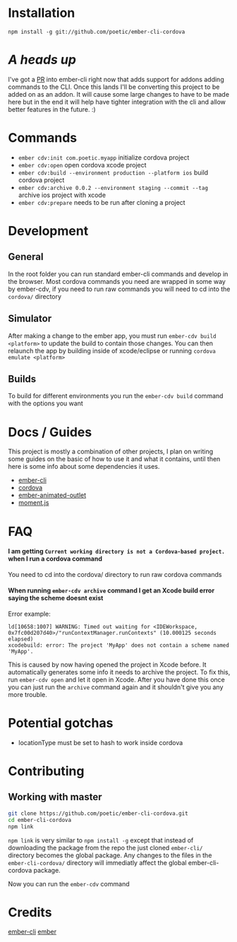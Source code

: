 # Installation

`npm install -g git://github.com/poetic/ember-cli-cordova`

# *A heads up*

I've got a [PR](https://github.com/stefanpenner/ember-cli/pull/1196) into
ember-cli right now that adds support for addons adding commands to the CLI.
Once this lands I'll be converting this project to be added on as an addon. It
will cause some large changes to have to be made here but in the end it will
help have tighter integration with the cli and allow better features in the
future. :)

# Commands
+ `ember cdv:init com.poetic.myapp` initialize cordova project
+ `ember cdv:open` open cordova xcode project
+ `ember cdv:build --environment production --platform ios` build cordova project
+ `ember cdv:archive 0.0.2 --environment staging --commit --tag` archive ios project with xcode
+ `ember cdv:prepare` needs to be run after cloning a project

# Development

## General
In the root folder you can run standard ember-cli commands and develop in the
browser. Most cordova commands you need are wrapped in some way by ember-cdv,
if you need to run raw commands you will need to cd into the `cordova/`
directory

## Simulator
After making a change to the ember app, you must run `ember-cdv build <platform>`
to update the build to contain those changes. You can then relaunch the app by
building inside of xcode/eclipse or running `cordova emulate <platform>`

## Builds

To build for different environments you run the `ember-cdv build` command with
the options you want

# Docs / Guides

This project is mostly a combination of other projects, I plan on writing some
guides on the basic of how to use it and what it contains, until then here is
some info about some dependencies it uses.

+  [ember-cli](http://iamstef.net/ember-cli/)
+  [cordova](http://cordova.apache.org/docs/en/3.4.0/)
+  [ember-animated-outlet](https://github.com/billysbilling/ember-animated-outlet)
+  [moment.js](http://momentjs.com/docs/)

# FAQ

#### I am getting `Current working directory is not a Cordova-based project.` when I run a cordova command

You need to cd into the cordova/ directory to run raw cordova commands

#### When running `ember-cdv archive` command I get an Xcode build error saying the scheme doesnt exist

Error example:

```
ld[10658:1007] WARNING: Timed out waiting for <IDEWorkspace,
0x7fc00d207d40>/"runContextManager.runContexts" (10.000125 seconds elapsed)
xcodebuild: error: The project 'MyApp' does not contain a scheme named 'MyApp'.
```

This is caused by now having opened the project in Xcode before. It
automatically generates some info it needs to archive the project. To fix this,
run `ember-cdv open` and let it open in Xcode. After you have done this once you
can just run the `archive` command again and it shouldn't give you any more
trouble.

# Potential gotchas

+  locationType must be set to hash to work inside cordova

# Contributing

## Working with master

``` sh
git clone https://github.com/poetic/ember-cli-cordova.git
cd ember-cli-cordova
npm link
```

`npm link` is very similar to `npm install -g` except that instead of downloading the package from the repo the just cloned `ember-cli/` directory becomes the global package. Any changes to the files in the `ember-cli-cordova/` directory will immediatly affect the global ember-cli-cordova package.

Now you can run the `ember-cdv` command

# Credits

[ember-cli](https://github.com/stefanpenner/ember-cli)
[ember](https://github.com/emberjs/emberjs)
